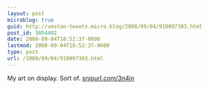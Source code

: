 ```yaml
---
layout: post
microblog: true
guid: http://vmstan-tweets.micro.blog/2008/09/04/910097303.html
post_id: 3054402
date: 2008-09-04T18:52:37-0600
lastmod: 2008-09-04T18:52:37-0600
type: post
url: /2008/09/04/910097303.html
---
```

My art on display. Sort of.  [snipurl.com/3n4jn](http://snipurl.com/3n4jn)
